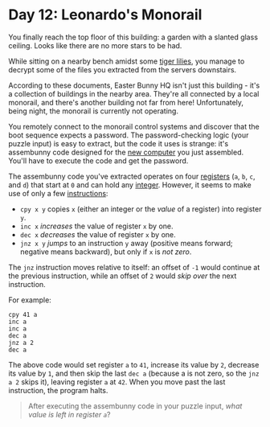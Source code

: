 # Day 12: Leonardo's Monorail

You finally reach the top floor of this building: a garden with a slanted glass ceiling. Looks like there are no more stars to be had.

While sitting on a nearby bench amidst some [tiger lilies](https://www.google.com/search?q=tiger+lilies&tbm=isch), you manage to decrypt some of the files you extracted from the servers downstairs.

According to these documents, Easter Bunny HQ isn't just this building - it's a collection of buildings in the nearby area. They're all connected by a local monorail, and there's another building not far from here! Unfortunately, being night, the monorail is currently not operating.

You remotely connect to the monorail control systems and discover that the boot sequence expects a password. The password-checking logic (your puzzle input) is easy to extract, but the code it uses is strange: it's assembunny code designed for the [new computer](http://adventofcode.com/2016/day/11) you just assembled. You'll have to execute the code and get the password.

The assembunny code you've extracted operates on four [registers](https://en.wikipedia.org/wiki/Processor_register) (`a`, `b`, `c`, and `d`) that start at `0` and can hold any [integer](https://en.wikipedia.org/wiki/Integer). However, it seems to make use of only a few [instructions](https://en.wikipedia.org/wiki/Instruction_set):

- `cpy x y` copies `x` (either an integer or the *value* of a register) into register `y`.
- `inc x` *increases* the value of register `x` by one.
- `dec x` *decreases* the value of register `x` by one.
- `jnz x y` *jumps* to an instruction `y` away (positive means forward; negative means backward), but only if `x` is *not zero*.

The `jnz` instruction moves relative to itself: an offset of `-1` would continue at the previous instruction, while an offset of `2` would *skip over* the next instruction.

For example:

    cpy 41 a
    inc a
    inc a
    dec a
    jnz a 2
    dec a
    
The above code would set register `a` to `41`, increase its value by `2`, decrease its value by `1`, and then skip the last `dec a` (because a is not zero, so the `jnz a 2` skips it), leaving register `a` at `42`. When you move past the last instruction, the program halts.

> After executing the assembunny code in your puzzle input, *what value is left in register `a`*?